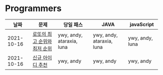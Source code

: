 # Programmers

|날짜|문제|당일 패스|JAVA|javaScript|
|---|---|---|---|---|
|2021-10-16|[로또의 최고 순위와 최저 순위](https://programmers.co.kr/learn/courses/30/lessons/77484)|ywy, andy, ataraxia, luna|ywy, andy, ataraxia, luna|ywy, andy, luna|
|2021-10-16|[신규 아이디 추천](https://programmers.co.kr/learn/courses/30/lessons/72410)|ywy, andy|ywy, andy|ywy, andy|
